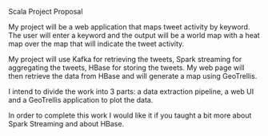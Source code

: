 Scala Project Proposal

My project will be a web application that maps tweet activity by keyword. The user will enter a keyword and the output will be a world map with a heat map over the map that will indicate the tweet activity.

My project will use Kafka for retrieving the tweets, Spark streaming for aggregating the tweets, HBase for storing the tweets. My web page will then retrieve the data from HBase and will generate a map using GeoTrellis.

I intend to divide the work into 3 parts: a data extraction pipeline, a web UI and a GeoTrellis application to plot the data.

In order to complete this work I would like it if you taught a bit more about Spark Streaming and about HBase.
